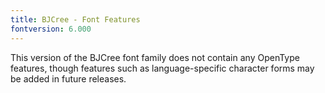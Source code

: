 ```yaml
---
title: BJCree - Font Features
fontversion: 6.000
---
```


This version of the BJCree font family does not contain any OpenType features, though features such as language-specific character forms may be added in future releases.

<!-- PRODUCT SITE ONLY
[font id='cans' face='BJCree-Regular' bold='BJCree-Bold'size='150%']
-->
